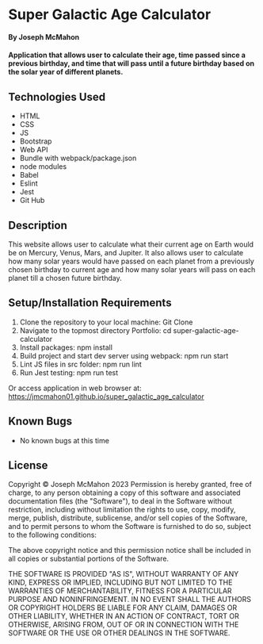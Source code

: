 # Super Galactic Age Calculator

#### By Joseph McMahon

#### Application that allows user to calculate their age, time passed since a previous birthday, and time that will pass until a future birthday based on the solar year of different planets.

## Technologies Used
* HTML
* CSS
* JS
* Bootstrap
* Web API
* Bundle with webpack/package.json
* node modules
* Babel
* Eslint
* Jest
* Git Hub


## Description
This website allows user to calculate what their current age on Earth would be on Mercury, Venus, Mars, and Jupiter. It also allows user to calculate how many solar years would have passed on each planet from a previously chosen birthday to current age and how many solar years will pass on each planet till a chosen future birthday. 

## Setup/Installation Requirements
1. Clone the repository to your local machine: 
Git Clone
2. Navigate to the topmost directory Portfolio:
cd super-galactic-age-calculator
3. Install packages: 
npm install
4. Build project and start dev server using webpack:
npm run start
5. Lint JS files in src folder:
npm run lint
6. Run Jest testing:
npm run test


Or access application in web browser at: 
https://jmcmahon01.github.io/super_galactic_age_calculator

## Known Bugs
* No known bugs at this time


## License
Copyright © Joseph McMahon 2023
Permission is hereby granted, free of charge, to any person obtaining a copy
of this software and associated documentation files (the "Software"), to deal
in the Software without restriction, including without limitation the rights
to use, copy, modify, merge, publish, distribute, sublicense, and/or sell
copies of the Software, and to permit persons to whom the Software is
furnished to do so, subject to the following conditions:

The above copyright notice and this permission notice shall be included in all
copies or substantial portions of the Software.

THE SOFTWARE IS PROVIDED "AS IS", WITHOUT WARRANTY OF ANY KIND, EXPRESS OR
IMPLIED, INCLUDING BUT NOT LIMITED TO THE WARRANTIES OF MERCHANTABILITY,
FITNESS FOR A PARTICULAR PURPOSE AND NONINFRINGEMENT. IN NO EVENT SHALL THE
AUTHORS OR COPYRIGHT HOLDERS BE LIABLE FOR ANY CLAIM, DAMAGES OR OTHER
LIABILITY, WHETHER IN AN ACTION OF CONTRACT, TORT OR OTHERWISE, ARISING FROM,
OUT OF OR IN CONNECTION WITH THE SOFTWARE OR THE USE OR OTHER DEALINGS IN THE
SOFTWARE.